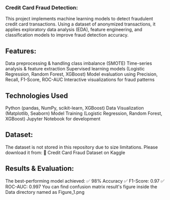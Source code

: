 ### Credit Card Fraud Detection:
This project implements machine learning models to detect fraudulent credit card transactions. Using a dataset of anonymized transactions, it applies exploratory data analysis (EDA), feature engineering, and classification models to improve fraud detection accuracy.

## Features:
Data preprocessing & handling class imbalance (SMOTE)
Time-series analysis & feature extraction
Supervised learning models (Logistic Regression, Random Forest, XGBoost)
Model evaluation using Precision, Recall, F1-Score, ROC-AUC
Interactive visualizations for fraud patterns

## Technologies Used
Python (pandas, NumPy, scikit-learn, XGBoost)
Data Visualization (Matplotlib, Seaborn)
Model Training (Logistic Regression, Random Forest, XGBoost)
Jupyter Notebook for development

## Dataset:
The dataset is not stored in this repository due to size limitations. Please download it from:
🔗 Credit Card Fraud Dataset on Kaggle

## Results & Evaluation:
The best-performing model achieved:
✅ 98% Accuracy
✅ F1-Score: 0.97
✅ ROC-AUC: 0.997
You can find confusion matrix result's figure inside the Data directory named as Figure_1.png

